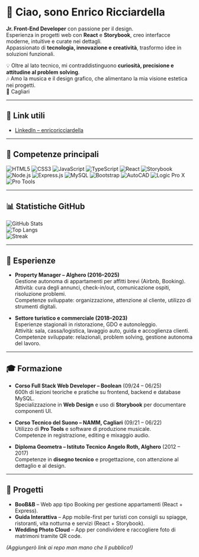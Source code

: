 # 👋 Ciao, sono Enrico Ricciardella
**Jr. Front-End Developer** con passione per il design.  
Esperienza in progetti web con **React** e **Storybook**, creo interfacce moderne, intuitive e curate nei dettagli.  
Appassionato di **tecnologia, innovazione e creatività**, trasformo idee in soluzioni funzionali.  

💡 Oltre al lato tecnico, mi contraddistinguono **curiosità, precisione e attitudine al problem solving**.  
🎶 Amo la musica e il design grafico, che alimentano la mia visione estetica nei progetti.  
📍 Cagliari  

---

## 🔗 Link utili
- [LinkedIn – enricoricciardella](https://www.linkedin.com/in/enricoricciardella)  

---

## 🚀 Competenze principali
![HTML5](https://img.shields.io/badge/HTML5-E34F26?style=for-the-badge&logo=html5&logoColor=white)
![CSS3](https://img.shields.io/badge/CSS3-1572B6?style=for-the-badge&logo=css3&logoColor=white)
![JavaScript](https://img.shields.io/badge/JavaScript-F7DF1E?style=for-the-badge&logo=javascript&logoColor=black)
![TypeScript](https://img.shields.io/badge/TypeScript-3178C6?style=for-the-badge&logo=typescript&logoColor=white)
![React](https://img.shields.io/badge/React-20232A?style=for-the-badge&logo=react&logoColor=61DAFB)
![Storybook](https://img.shields.io/badge/Storybook-FF4785?style=for-the-badge&logo=storybook&logoColor=white)
![Node.js](https://img.shields.io/badge/Node.js-43853D?style=for-the-badge&logo=node.js&logoColor=white)
![Express.js](https://img.shields.io/badge/Express.js-000000?style=for-the-badge&logo=express&logoColor=white)
![MySQL](https://img.shields.io/badge/MySQL-4479A1?style=for-the-badge&logo=mysql&logoColor=white)
![Bootstrap](https://img.shields.io/badge/Bootstrap-563D7C?style=for-the-badge&logo=bootstrap&logoColor=white)
![AutoCAD](https://img.shields.io/badge/AutoCAD-EE3124?style=for-the-badge&logo=autodesk&logoColor=white)
![Logic Pro X](https://img.shields.io/badge/Logic_Pro_X-000000?style=for-the-badge&logo=apple&logoColor=white)
![Pro Tools](https://img.shields.io/badge/Pro_Tools-7D3F92?style=for-the-badge&logo=protools&logoColor=white)

---

## 📊 Statistiche GitHub
![GitHub Stats](https://github-readme-stats.vercel.app/api?username=enricoricciardella&show_icons=true&theme=tokyonight)  
![Top Langs](https://github-readme-stats.vercel.app/api/top-langs/?username=enricoricciardella&layout=compact&theme=tokyonight)  
![Streak](https://streak-stats.demolab.com?user=enricoricciardella&theme=tokyonight)

---

## 💼 Esperienze
- **Property Manager – Alghero (2016–2025)**  
  Gestione autonoma di appartamenti per affitti brevi (Airbnb, Booking).  
  Attività: cura degli annunci, check-in/out, comunicazione ospiti, risoluzione problemi.  
  Competenze sviluppate: organizzazione, attenzione al cliente, utilizzo di strumenti digitali.  

- **Settore turistico e commerciale (2018–2023)**  
  Esperienze stagionali in ristorazione, GDO e autonoleggio.  
  Attività: sala, cassa/logistica, lavaggio auto, guida e accoglienza clienti.  
  Competenze sviluppate: relazionali, problem solving, gestione autonoma del lavoro.  

---

## 🎓 Formazione
- **Corso Full Stack Web Developer – Boolean** (09/24 – 06/25)  
  600h di lezioni teoriche e pratiche su frontend, backend e database MySQL.  
  Specializzazione in **Web Design** e uso di **Storybook** per documentare componenti UI.  

- **Corso Tecnico del Suono – NAMM, Cagliari** (09/21 – 06/22)  
  Utilizzo di **Pro Tools** e software di produzione musicale.  
  Competenze in registrazione, editing e mixaggio audio.  

- **Diploma Geometra – Istituto Tecnico Angelo Roth, Alghero** (2012 – 2017)  
  Competenze in **disegno tecnico** e progettazione, con attenzione al dettaglio e al design.  

---

## 🌟 Progetti
- **BooB&B** – Web app tipo Booking per gestione appartamenti (React + Express).  
- **Guida Interattiva** – App mobile-first per turisti con consigli su spiagge, ristoranti, vita notturna e servizi (React + Storybook).  
- **Wedding Photo Cloud** – App per condividere e raccogliere foto di matrimoni tramite QR code.  

*(Aggiungerò link ai repo man mano che li pubblico!)*
